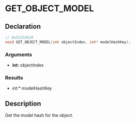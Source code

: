 # GET_OBJECT_MODEL

## Declaration
```cpp
// 0x5CC55619
void GET_OBJECT_MODEL(int objectIndex, int* modelHashKey);
```

### Arguments
- **int:** objectIndex

### Results
- **int*:** modelHashKey

## Description
Get the model hash for the object.